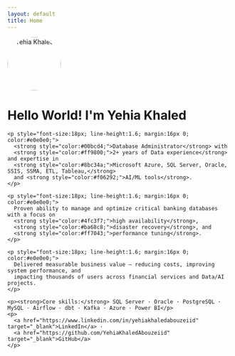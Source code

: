 ```yaml
---
layout: default
title: Home
---
```


<div class="intro">
  <img src="/assets/images/avatar.png" alt="Yehia Khaled" style="width:120px;border-radius:50%;margin-right:16px;" />
  <div>
    <h1>Hello World! I'm <span class="highlight">Yehia Khaled</span></h1>

    <p style="font-size:18px; line-height:1.6; margin:16px 0; color:#e0e0e0;">
      <strong style="color:#00bcd4;">Database Administrator</strong> with 
      <strong style="color:#ff9800;">2+ years of Data experience</strong> and expertise in 
      <strong style="color:#8bc34a;">Microsoft Azure, SQL Server, Oracle, SSIS, SSMA, ETL, Tableau,</strong> 
      and <strong style="color:#f06292;">AI/ML tools</strong>.
    </p>

    <p style="font-size:18px; line-height:1.6; margin:16px 0; color:#e0e0e0;">
      Proven ability to manage and optimize critical banking databases with a focus on 
      <strong style="color:#4fc3f7;">high availability</strong>, 
      <strong style="color:#ba68c8;">disaster recovery</strong>, and 
      <strong style="color:#ff7043;">performance tuning</strong>.
    </p>

    <p style="font-size:18px; line-height:1.6; margin:16px 0; color:#e0e0e0;">
      Delivered measurable business value — reducing costs, improving system performance, and 
      impacting thousands of users across financial services and Data/AI projects.
    </p>

    <p><strong>Core skills:</strong> SQL Server · Oracle · PostgreSQL · MySQL · Airflow · dbt · Kafka · Azure · Power BI</p>
    <p>
      <a href="https://www.linkedin.com/in/yehiakhaledabouzeiid" target="_blank">LinkedIn</a> ·
      <a href="https://github.com/YehiaKhaledAbouzeiid" target="_blank">GitHub</a>
    </p>
  </div>
</div>
